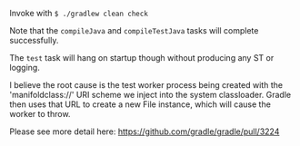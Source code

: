 Invoke with `$ ./gradlew clean check`

Note that the `compileJava` and `compileTestJava` tasks will complete successfully.

The `test` task will hang on startup though without producing any ST or logging.

I believe the root cause is the test worker process being created with the 'manifoldclass://' URI scheme we inject into the system classloader.  Gradle then uses that URL to create a new File instance, which will cause the worker to throw.

Please see more detail here: https://github.com/gradle/gradle/pull/3224

